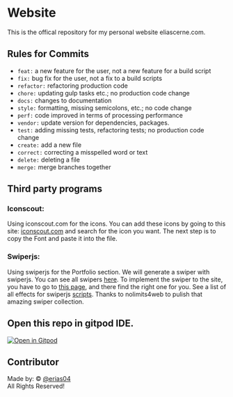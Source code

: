 # Website
This is the offical repository for my personal website eliascerne.com.


## Rules for Commits

- `feat:` a new feature for the user, not a new feature for a build script
- `fix:` bug fix for the user, not a fix to a build scripts
- `refactor:` refactoring production code
- `chore:` updating gulp tasks etc.; no production code change
- `docs:` changes to documentation
- `style:` formatting, missing semicolons, etc.; no code change
- `perf:` code improved in terms of processing performance
- `vendor:` update version for dependencies, packages.
- `test:` adding missing tests, refactoring tests; no production code change
- `create:` add a new file
- `correct:` correcting a misspelled word or text
- `delete:` deleting a file
- `merge:` merge branches together

## Third party programs
### Iconscout: 
Using iconscout.com for the icons. You can add these icons by going to this site: [iconscout.com](https://iconscout.com/unicons/explore/line) and search for the icon you want. The next step is to copy the Font and paste it into the file. 

### Swiperjs:
Using swiperjs for the Portfolio section. We will generate a swiper with swiperjs. You can see all swipers [here](https://swiperjs.com/demos).
To implement the swiper to the site, you have to go to [this page](https://github.com/nolimits4web/swiper/tree/master/demos), and there find the right one for you.
See a list of all effects for swiperjs [scripts](https://swiperjs.com/swiper-api).
Thanks to nolimits4web to pulish that amazing swiper collection.

## Open this repo in gitpod IDE.
[![Open in Gitpod](https://gitpod.io/button/open-in-gitpod.svg)](https://gitpod.io/#https://github.com/eliascerne/website)


## Contributor
Made by: © [@erias04](https://github.com/erias04)
 <br/>
All Rights Reserved!
